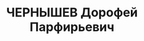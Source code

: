 ---
title: ЧЕРНЫШЕВ Дорофей Парфирьевич
description: "1897 року народження, с. Гродівка Постишевського району Донецької області,\
  \ українець, даних про освіту немає, член ВКП(б). Робітник шахти ім. Рум'янцева.\
  \ Проживав: шахта ім. Рум'янцева Горлівського району Донецької області, технічна\
  \ колонія, буд. №33, кв. 2. \n  Заарештований 22 липня 1937 року. Виїзною сесією\
  \ військової колегії Верховного Суду СРСР у м. Сталіно (м. Донецьк) 3 грудня 1937\
  \ року засуджений до розстрілу з конфіскацією майна. Вирок приведений до виконання\
  \ 3 грудня 1937 року у м. Сталіно (м. Донецьк). \n  Реабілітований у 1957 році."
---